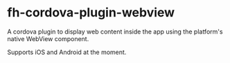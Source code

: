 fh-cordova-plugin-webview
=========================

A cordova plugin to display web content inside the app using the platform's native WebView component.

Supports iOS and Android at the moment.
